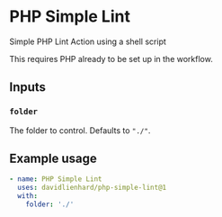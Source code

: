 # PHP Simple Lint
Simple PHP Lint Action using a shell script

This requires PHP already to be set up in the workflow.

## Inputs

### `folder`

The folder to control. Defaults to `"./"`.

## Example usage

```yaml
- name: PHP Simple Lint
  uses: davidlienhard/php-simple-lint@1
  with:
    folder: './'
```
